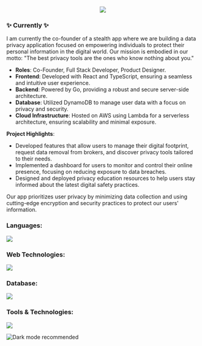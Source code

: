<p align="center">
  <a href="https://github.com/asigdel29">
  </a>
</p>

<p align="center">
  <h1 align="center">
    <a href="https://github.com/asigdel29">
      <img src="https://readme-typing-svg.demolab.com?font=Nunito&weight=600&size=30&duration=2000&pause=1000&color=1A73E8&center=true&vCenter=true&width=700&lines=Hello+%F0%9F%91%8B%2C+I'm+Anu;Founder+%40+Incognito;Software+Engineer+%7C+Cognitive+Scientist;" />
    </a>
  </h1>
</p>
  <summary><h3>✨ Currently ✨</h3></summary>
  
I am currently the co-founder of a stealth app where we are building a data privacy application focused on empowering individuals to protect their personal information in the digital world. Our mission is embodied in our motto: "The best privacy tools are the ones who know nothing about you."

- **Roles**: Co-Founder, Full Stack Developer, Product Designer.
- **Frontend**: Developed with React and TypeScript, ensuring a seamless and intuitive user experience.
- **Backend**: Powered by Go, providing a robust and secure server-side architecture.
- **Database**: Utilized DynamoDB to manage user data with a focus on privacy and security.
- **Cloud Infrastructure**: Hosted on AWS using Lambda for a serverless architecture, ensuring scalability and minimal exposure.

**Project Highlights**:
- Developed features that allow users to manage their digital footprint, request data removal from brokers, and discover privacy tools tailored to their needs.
- Implemented a dashboard for users to monitor and control their online presence, focusing on reducing exposure to data breaches.
- Designed and deployed privacy education resources to help users stay informed about the latest digital safety practices.

Our app prioritizes user privacy by minimizing data collection and using cutting-edge encryption and security practices to protect our users' information.

</details>

<h3 align="left">Languages:</h3>
<p align="left">
  <a href="https://skillicons.dev">
    <img src="https://skillicons.dev/icons?i=c,cpp,cs,go,java,py,scala,ocaml,clojure" />
  </a>
</p>

<h3 align="left">Web Technologies:</h3>
<p align="left">
  <a href="https://skillicons.dev">
    <img src="https://skillicons.dev/icons?i=css,html,js,ts,vercel,react,angular,tailwind" />
  </a>
</p>

<h3 align="left">Database:</h3>
<p align="left">
  <a href="https://skillicons.dev">
    <img src="https://skillicons.dev/icons?i=mongodb,mysql,postgres,dynamodb" />
  </a>
</p>

<h3 align="left">Tools & Technologies:</h3>
<p align="left">
  <a href="https://skillicons.dev">
    <img src="https://skillicons.dev/icons?i=aws,gcp,docker,git,kubernetes,nginx,postman,tensorflow,pytorch,git,idea,linux,bash,figma," />
  </a>
</p>

<!--
[![Anubhav's GitHub stats](https://github-readme-stats.vercel.app/api?username=asigdel29)](https://github.com/asigdel29/github-readme-stats)
-->
<p>
  <img src="https://user-images.githubusercontent.com/66233296/214164389-3a835f90-25b1-4649-83f6-3cc29f30f927.png" alt="Dark mode recommended" />
</p>

